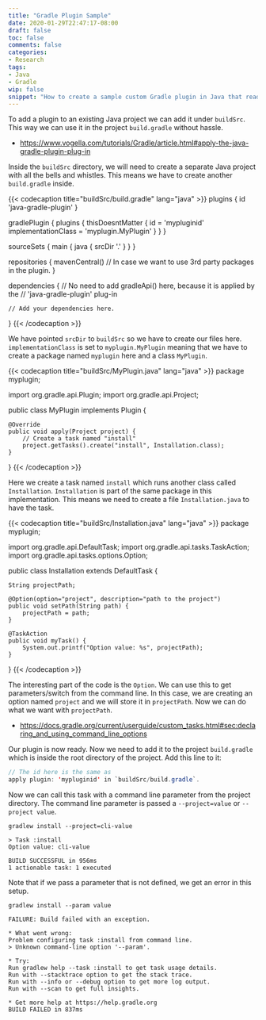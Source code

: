```yaml
---
title: "Gradle Plugin Sample"
date: 2020-01-29T22:47:17-08:00
draft: false
toc: false
comments: false
categories:
- Research
tags:
- Java
- Gradle
wip: false
snippet: "How to create a sample custom Gradle plugin in Java that reads parameters the command line."
---
```


To add a plugin to an existing Java project we can add it under `buildSrc`. This
way we can use it in the project `build.gradle` without hassle.

* https://www.vogella.com/tutorials/Gradle/article.html#apply-the-java-gradle-plugin-plug-in


Inside the `buildSrc` directory, we will need to create a separate Java project
with all the bells and whistles. This means we have to create another
`build.gradle` inside.

{{< codecaption title="buildSrc/build.gradle" lang="java" >}}
plugins {
    id 'java-gradle-plugin'
}

gradlePlugin {
    plugins {
        thisDoesntMatter {
            id = 'mypluginid'
            implementationClass = 'myplugin.MyPlugin'
        }
    }
}

sourceSets {
    main {
        java {
            srcDir '.'
        }
    }
}

repositories {
    mavenCentral()
    // In case we want to use 3rd party packages in the plugin.
}

dependencies {
    // No need to add gradleApi() here, because it is applied by the
    // 'java-gradle-plugin' plug-in

    // Add your dependencies here.
}
{{< /codecaption >}}

We have pointed `srcDir` to `buildSrc` so we have to create our files here.
`implementationClass` is set to `myplugin.MyPlugin` meaning that we have to
create a package named `myplugin` here and a class `MyPlugin`.

{{< codecaption title="buildSrc/MyPlugin.java" lang="java" >}}
package myplugin;

import org.gradle.api.Plugin;
import org.gradle.api.Project;

public class MyPlugin implements Plugin<Project> {

    @Override
    public void apply(Project project) {
        // Create a task named "install"
        project.getTasks().create("install", Installation.class);
    }
}
{{< /codecaption >}}

Here we create a task named `install` which runs another class called
`Installation`. `Installation` is part of the same package in this
implementation. This means we need to create a file `Installation.java` to have
the task.

{{< codecaption title="buildSrc/Installation.java" lang="java" >}}
package myplugin;

import org.gradle.api.DefaultTask;
import org.gradle.api.tasks.TaskAction;
import org.gradle.api.tasks.options.Option;

public class Installation extends DefaultTask {

    String projectPath;

    @Option(option="project", description="path to the project")
    public void setPath(String path) {
        projectPath = path;
    }

    @TaskAction
    public void myTask() {
        System.out.printf("Option value: %s", projectPath);
    }
}
{{< /codecaption >}}

The interesting part of the code is the `Option`. We can use this to get
parameters/switch from the command line. In this case, we are creating an option
named `project` and we will store it in `projectPath`. Now we can do what we
want with `projectPath`.

* https://docs.gradle.org/current/userguide/custom_tasks.html#sec:declaring_and_using_command_line_options

Our plugin is now ready. Now we need to add it to the project `build.gradle`
which is inside the root directory of the project. Add this line to it:

```java
// The id here is the same as
apply plugin: 'mypluginid' in `buildSrc/build.gradle`.
```

Now we can call this task with a command line parameter from the project
directory. The command line parameter is passed a `--project=value` or
`--project value`.

```
gradlew install --project=cli-value

> Task :install
Option value: cli-value

BUILD SUCCESSFUL in 956ms
1 actionable task: 1 executed
```

Note that if we pass a parameter that is not defined, we get an error in this
setup.

```
gradlew install --param value

FAILURE: Build failed with an exception.

* What went wrong:
Problem configuring task :install from command line.
> Unknown command-line option '--param'.

* Try:
Run gradlew help --task :install to get task usage details.
Run with --stacktrace option to get the stack trace.
Run with --info or --debug option to get more log output.
Run with --scan to get full insights.

* Get more help at https://help.gradle.org
BUILD FAILED in 837ms
```

